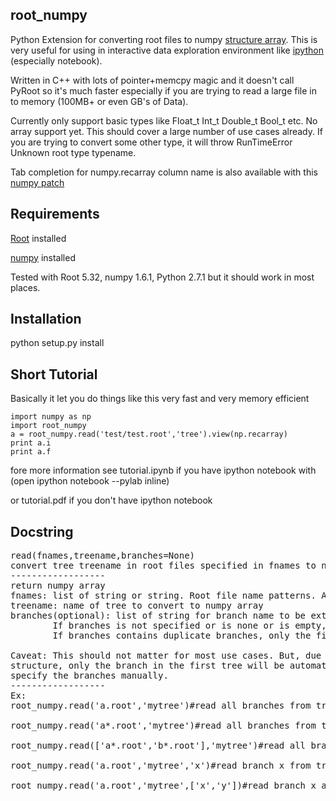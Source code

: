 root_numpy
----------

Python Extension for converting root files to numpy [structure array](http://docs.scipy.org/doc/numpy/user/basics.rec.html). This is very useful for using in interactive data exploration environment like [ipython](http://ipython.org/ipython-doc/dev/interactive/htmlnotebook.html) (especially notebook).

Written in C++ with lots of pointer+memcpy magic and it doesn't call PyRoot so it's much faster especially if you are trying to read a large file in to memory (100MB+ or even GB's of Data).

Currently only support basic types like Float_t Int_t Double_t Bool_t etc. No array support yet. This should cover a large number of use cases already.
If you are trying to convert some other type, it will throw RunTimeError Unknown root type typename.

Tab completion for numpy.recarray column name is also available with this [numpy patch](https://github.com/piti118/numpy/commit/a996292238ab98dcf53f2d48476d637eab9f1a72)

Requirements
------------

[Root](http://root.cern.ch/) installed

[numpy](http://numpy.scipy.org/) installed

Tested with Root 5.32, numpy 1.6.1, Python 2.7.1 but it should work in most places.

Installation
------------
python setup.py install

Short Tutorial
--------------

Basically it let you do things like this very fast and very memory efficient

```
import numpy as np
import root_numpy 
a = root_numpy.read('test/test.root','tree').view(np.recarray)
print a.i
print a.f
```

fore more information see tutorial.ipynb if you have ipython notebook 
with (open ipython notebook --pylab inline)
 
or tutorial.pdf if you don't have ipython notebook

Docstring
----------
<pre>
read(fnames,treename,branches=None)
convert tree treename in root files specified in fnames to numpy structured array
------------------
return numpy array
fnames: list of string or string. Root file name patterns. Anything that works with TChain.Add is accepted
treename: name of tree to convert to numpy array
branches(optional): list of string for branch name to be extracted from tree.
        If branches is not specified or is none or is empty, all from the first treebranches are extracted
        If branches contains duplicate branches, only the first one is used.

Caveat: This should not matter for most use cases. But, due to the way TChain works, if the trees specified in the input files have different
structure, only the branch in the first tree will be automatically extracted. You can work around this by either reordering the input file or
specify the branches manually.
------------------
Ex:
root_numpy.read('a.root','mytree')#read all branches from tree named mytree from a.root

root_numpy.read('a*.root','mytree')#read all branches from tree named mytree from a*.root

root_numpy.read(['a*.root','b*.root'],'mytree')#read all branches from tree named mytree from a*.root and b*.root

root_numpy.read('a.root','mytree','x')#read branch x from tree named mytree from a.root(useful if memory usage matters)

root_numpy.read('a.root','mytree',['x','y'])#read branch x and y from tree named mytree from a.root
</pre>